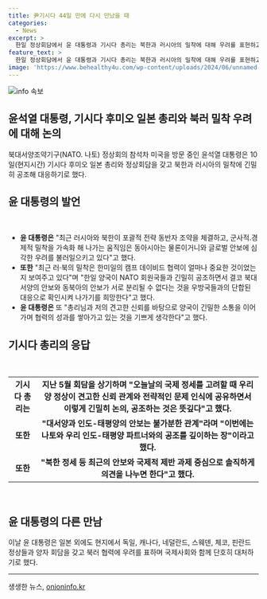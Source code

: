 ```yaml
---
title: 尹기시다 44일 만에 다시 만났을 때
categories:
  - News
excerpt: >
  한일 정상회담에서 윤 대통령과 기시다 총리는 북한과 러시아의 밀착에 대해 우려를 표현하고, NATO 75주년 정상회의 참석을 통해 군사적, 경제적으로 긴밀히 공조해야 한다고 강조했다. 또한, 한일 양국이 국제 안보 상황을 고려하여 단합된 대응을 모색하고 있음을 확인시켰으며, 다른 국가들과의 협력을 통해 북러 협력에 대해 단호히 대처하겠다고 밝혔다.
feature_text: >
  한일 정상회담에서 윤 대통령과 기시다 총리는 북한과 러시아의 밀착에 대해 우려를 표현하고, NATO 75주년 정상회의 참석을 통해 군사적, 경제적으로 긴밀히 공조해야 한다고 강조했다. 또한, 한일 양국이 국제 안보 상황을 고려하여 단합된 대응을 모색하고 있음을 확인시켰으며, 다른 국가들과의 협력을 통해 북러 협력에 대해 단호히 대처하겠다고 밝혔다.
image: 'https://www.behealthy4u.com/wp-content/uploads/2024/06/unnamed-file.png'
---
```


<p><img src="https://www.behealthy4u.com/wp-content/uploads/2024/06/unnamed-file.png" alt="info 속보" /></p>

<h2>윤석열 대통령, 기시다 후미오 일본 총리와 북러 밀착 우려에 대해 논의</h2>

<p data-ke-size="size16">북대서양조약기구(NATO. 나토) 정상회의 참석차 미국을 방문 중인 윤석열 대통령은 10일(현지시간) 기시다 후미오 일본 총리와 정상회담을 갖고 북한과 러시아의 밀착에 긴밀히 공조해 대응하기로 했다.</p>

<h2>윤 대통령의 발언</h2>

<p data-ke-size="size16">&nbsp;</p>

<ul>
  <li><b>윤 대통령은</b> "최근 러시아와 북한이 포괄적 전략 동반자 조약을 체결하고, 군사적․경제적 밀착을 가속화 해 나가는 움직임은 동아시아는 물론이거니와 글로벌 안보에 심각한 우려를 불러일으키고 있다"고 했다.</li>
  <li><b>또한</b> "최근 러·북의 밀착은 한미일의 캠프 데이비드 협력이 얼마나 중요한 것이었는지 보여주고 있다"며 "한일 양국이 NATO 회원국들과 긴밀히 공조하면서 결코 북대서양의 안보와 동북아의 안보가 서로 분리될 수 없다는 것을 우방국들과의 단합된 대응으로 확인시켜 나가기를 희망한다"고 했다.</li>
  <li><b>윤 대통령은</b> 또 "총리님과 저의 견고한 신뢰를 바탕으로 양국이 긴밀한 소통을 이어가며 협력의 성과를 쌓아가고 있는 것을 기쁘게 생각한다"고 했다.</li>
</ul>

<h2>기시다 총리의 응답</h2>

<p data-ke-size="size16">&nbsp;</p>

<table>
  <tr>
    <td style="text-align: center; height: 17px;"><b>기시다 총리는</b></td>
    <td style="text-align: center; height: 17px;"><b>지난 5월 회담을 상기하며 "오늘날의 국제 정세를 고려할 때 우리 양 정상이 견고한 신뢰 관계와 전략적인 문제 인식에 공유하면서 이렇게 긴밀히 논의, 공조하는 것은 뜻깊다"고 했다.</b></td>
  </tr>
  <tr>
    <td style="text-align: center; height: 17px;"><b>또한</b></td>
    <td style="text-align: center; height: 17px;"><b>"대서양과 인도-태평양의 안보는 불가분한 관계"라며 "이번에는 나토와 우리 인도-태평양 파트너와의 공조를 깊이하는 장"이라고 했다.</b></td>
  </tr>
  <tr>
    <td style="text-align: center; height: 17px;"><b>또한</b></td>
    <td style="text-align: center; height: 17px;"><b>"북한 정세 등 최근의 안보와 국제적 제반 과제 중심으로 솔직하게 의견을 나누면 한다"고 했다.</b></td>
  </tr>
</table>

<p data-ke-size="size16">&nbsp;</p>

<h2>윤 대통령의 다른 만남</h2>

<p data-ke-size="size16">이날 윤 대통령은 일본 외에도 현지에서 독일, 캐나다, 네덜란드, 스웨덴, 체코, 핀란드 정상들과 양자 회담을 갖고 북러 협력에 우려를 표하며 국제사회와 함께 단호히 대처하기로 했다.</p>

<hr>

<p data-ke-size="size16"></p>
생생한 뉴스, <a href="https://onioninfo.kr" rel="dofollow">onioninfo.kr</a>


